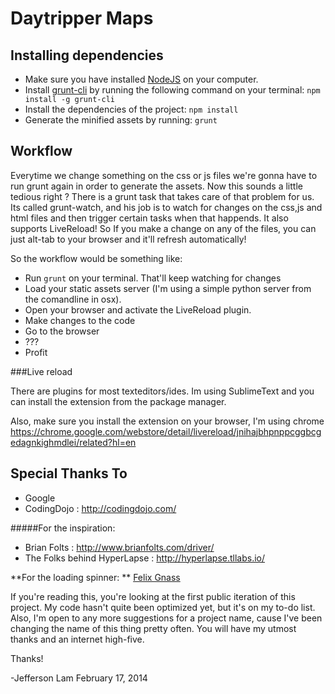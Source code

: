 Daytripper Maps
=================

## Installing dependencies

- Make sure you have installed [NodeJS](http://nodejs.org/) on your computer.
- Install [grunt-cli](http://gruntjs.com/getting-started) by running the following command on your terminal: ``` npm install -g grunt-cli ```
- Install the dependencies of the project: ``` npm install ```
- Generate the minified assets by running: ``` grunt ```

## Workflow

Everytime we change something on the css or js files we're gonna have to run grunt again in order to generate the assets. Now this sounds a little tedious right ? There is a grunt task that takes care of that problem for us. Its called grunt-watch, and his job is to watch for changes on the css,js and html files and then trigger certain tasks when that happends. It also supports LiveReload! So If you make a change on any of the files, you can just alt-tab to your browser and it'll refresh automatically!

So the workflow would be something like:

- Run ```grunt``` on your terminal. That'll keep watching for changes
- Load your static assets server (I'm using a simple python server from the comandline in osx).
- Open your browser and activate the LiveReload plugin.
- Make changes to the code
- Go to the browser
- ???
- Profit

###Live reload

There are plugins for most texteditors/ides. Im using SublimeText and you can install the extension from the package manager.

Also, make sure you install the extension on your browser, I'm using chrome https://chrome.google.com/webstore/detail/livereload/jnihajbhpnppcggbcgedagnkighmdlei/related?hl=en


## Special Thanks To

- Google
- CodingDojo : http://codingdojo.com/

#####For the inspiration:
- Brian Folts : http://www.brianfolts.com/driver/
- The Folks behind HyperLapse : http://hyperlapse.tllabs.io/

**For the loading spinner: ** [Felix Gnass](http://fgnass.github.com)


If you're reading this, you're looking at the first public iteration of this project. My code hasn't quite been optimized yet, but it's on my to-do list. Also, I'm open to any more suggestions for a project name, cause I've been changing the name of this thing pretty often. You will have my utmost thanks and an internet high-five.

Thanks!

-Jefferson Lam
February 17, 2014
